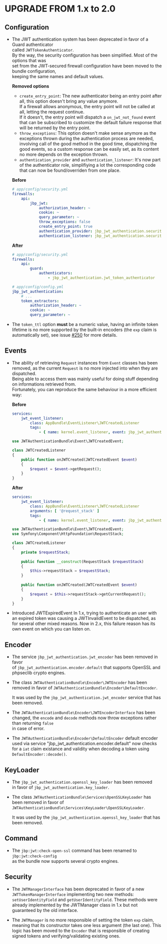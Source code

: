 UPGRADE FROM 1.x to 2.0
=======================

Configuration
-------------

* The JWT authentication system has been deprecated in favor of a Guard authenticator  
  called `JWTTokenAuthenticator`.  
  By the way, the security configuration has been simplified. Most of the options that was  
  set from the JWT-secured firewall configuration have been moved to the bundle configuration,  
  keeping the same names and default values.
  
  __Removed options__
  - `create_entry_point`: The new authenticator being an entry point after all, this option doesn't bring any value anymore.  
  If a firewall allows anonymous, the entry point will not be called at all, letting the request continue.  
  If it doesn't, the entry point will dispatch a `on_jwt_not_found` event that can be subscribed to customize the default failure response that will be returned by the entry point.
  - `throw_exceptions`: This option doesn't make sense anymore as the exceptions thrown during the authentication process are needed, involving call of the good method in the good time, dispatching the good events, so a custom response can be easily set, as its content no more depends on the exception thrown.
  - `authentication_provider` and `authentication_listener`: It's now part of the authenticator role, simplifiying a lot the corresponding code that can now be found/overriden from one place.

  __Before__

  ```yaml
  # app/config/security.yml
  firewalls:
      api:
          jbp_jwt:
              authorization_header: ~
              cookie: ~
              query_parameter: ~
              throw_exceptions: false
              create_entry_point: true
              authentication_provider: jbp_jwt_authentication.security.authentication.provider
              authentication_listener: jbp_jwt_authentication.security.authentication.listener
  ```

  __After__

  ```yaml
  # app/config/security.yml
  firewalls:
      api:
          guard:
              authenticators:
                  - jbp_jwt_authentication.jwt_token_authenticator

  # app/config/config.yml
  jbp_jwt_authentication:
      # ...
      token_extractors:
          authorization_header: ~
          cookie: ~
          query_parameter: ~
  ```
  
* The `token_ttl` option __must__ be a numeric value, having an infinite token lifetime is no more 
  supported by the built-in encoders (the `exp` claim is automatically set), see issue [\#250](https://github.com/jbp/LexikJWTAuthenticationBundle/issues/250) for more details.

  
Events
-------

* The ability of retrieving `Request` instances from `Event` classes has been removed,
  as the current `Request` is no more injected into when they are dispatched.  
  Being able to access them was mainly useful for doing stuff depending on informations 
  retrieved from.  
  Fortunately, you can reproduce the same behaviour in a more efficient way:

  __Before__
  
  ```yaml
  services:
      jwt_event_listener:
          class: AppBundle\EventListener\JWTCreatedListener
          tags:
              - { name: kernel.event_listener, event: jbp_jwt_authentication.on_jwt_created, method: onJWTCreated }
  ```
  
  ```php
  use JWTAuthenticationBundle\Event\JWTCreatedEvent;
  
  class JWTCreatedListener
  {
      public function onJWTCreated(JWTCreatedEvent $event)
      {
          $request = $event->getRequest();
      }
  }
  ```
  
  __After__
  
  ```yaml
  services:
      jwt_event_listener:
          class: AppBundle\EventListener\JWTCreatedListener
          arguments: [ '@request_stack' ]
          tags:
              - { name: kernel.event_listener, event: jbp_jwt_authentication.on_jwt_created, method: onJWTCreated }
  ```
  
  ```php  
  use JWTAuthenticationBundle\Event\JWTCreatedEvent;
  use Symfony\Component\HttpFoundation\RequestStack;

  class JWTCreatedListener
  {
      private $requestStack;
      
      public function __construct(RequestStack $requestStack)
      {
          $this->requestStack = $requestStack;
      }
      
      public function onJWTCreated(JWTCreatedEvent $event)
      {
          $request = $this->requestStack->getCurrentRequest();
      }
  }
  ```

* Introduced JWTExpiredEvent
  In 1.x, trying to authenticate an user with an expired token was causing a JWTInvalidEvent to be dispatched, 
  as for several other mixed reasons. Now in 2.x, this failure reason has its own event on which you can listen on.
  
Encoder
-------

* The service `jbp_jwt_authentication.jwt_encoder` has been removed in favor  
  of `jbp_jwt_authentication.encoder.default` that supports OpenSSL and  
  phpseclib crypto engines.
  
* The class `JWTAuthenticationBundle\Encoder\JWTEncoder` has been
  removed in favor of `JWTAuthenticationBundle\Encoder\DefaultEncoder`.

  It was used by the `jbp_jwt_authentication.jwt_encoder` service that has been removed.  
  
* The `JWTAuthenticationBundle\Encoder\JWTEncoderInterface` has been changed,
  the `encode` and `decode` methods now throw exceptions rather than returning `false`  
  in case of error.
  
* The `JWTAuthenticationBundle\Encoder\DefaultEncoder` default encoder used via service
  "jbp_jwt_authentication.encoder.default" now checks for a `iat` claim existance and validity when decoding a token
  using `DefaultEncoder::decode()`.

KeyLoader
---------

* The `jbp_jwt_authentication.openssl_key_loader` has been removed  
  in favor of `jbp_jwt_authentication.key_loader`.

* The class `JWTAuthenticationBundle\Services\OpenSSLKeyLoader` has been
  removed in favor of `JWTAuthenticationBundle\Services\KeyLoader\OpenSSLKeyLoader`.
  
  It was used by the `jbp_jwt_authentication.openssl_key_loader` that has been removed.
  
Command
-------

* The `jbp:jwt:check-open-ssl` command has been renamed to `jbp:jwt:check-config`  
  as the bundle now supports several crypto engines.

Security
--------

* The `JWTManagerInterface` has been deprecated in favor of a new `JWTTokenManagerInterface` 
  implementing two new methods: `setUserIdentityField` and `getUserIdentityField`.
  These methods were already implemented by the JWTManager class in 1.x but not guaranteed
  by the old interface.

* The `JWTManager` is no more responsible of setting the token 
  `exp` claim, meaning that its constructor takes one less argument (the last one). This logic has been moved to the `Encoder` that is responsible of creating signed tokens and verifying/validating existing ones.
